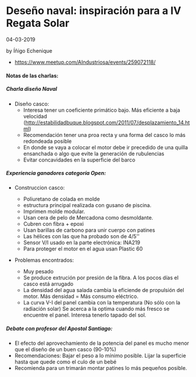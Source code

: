 Deseño naval: inspiración para a IV Regata Solar
======

04-03-2019

by Íñigo Echenique 

* https://www.meetup.com/AIndustriosa/events/259072118/

#### Notas de las charlas:

##### Charla diseño Naval
* Diseño casco:
    * Interesa tener un coeficiente primático bajo. Más eficiente a baja velocidad (http://estabilidadbuque.blogspot.com/2011/07/desplazamiento_14.html)	
    * Recomendación tener una proa recta y una forma del casco lo más redondeada posible
    * En donde se vaya a colocar el motor debe ir precedido de una quilla ensanchada o algo que evite la generación de rubulencias
    * Evitar concavidades en la superficie del barco

##### Experiencia ganadores categoría Open:
* Construccion casco:
    * Poliuretano de colada en molde
    * estructura principal realizada con gusano de piscina.
    * Imprimen molde modular.
    * Usan cera de pelo de Mercadona como desmoldante.
    * Cubren con fibra + epoxi
    * Usan barillas de carbono para unir cuerpo con patines
    * Las hélices con las que ha probado son de 4/5''
    * Sensor V/I usado en la parte electrónica: INA219
    * Para proteger el motor en el agua usan Plastic 60
    
* Problemas encontrados:
    * Muy pesado
    * Se produce extrución por presión de la fibra. A los pocos días el casco está arrugado
    * La densidad del agua salada cambia la eficiende de propulsión del motor. Más densidad = Más consumo eléctrico.
    * La curva V-I del panel cambia con la temperatura (No sólo con la radiación solar) Se acerca a la optima cuando más fresco se encuentre el panel. Interesa tenerlo tapado del sol.

##### Debate con profesor del Apostol Santiago:
* El efecto del aprovechamiento de la potencia del panel es mucho menor que el diseño de un buen casco (90-10%)
* Recomendaciones: Bajar el peso a lo mínimo posible. Lijar la superficie hasta que quede como el culo de un bebé
* Recomienda para un trimarán montar patines lo más pequeños posible.

